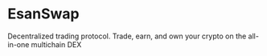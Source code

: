 # EsanSwap

Decentralized trading protocol. Trade, earn, and own your crypto on the all-in-one multichain DEX
